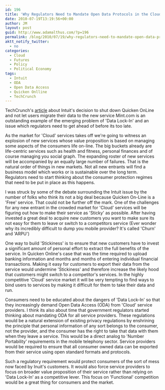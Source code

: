 ```yaml
---
id: 196
title: 'Why Regulators Need to Mandate Open Data Protocols in the Cloud'
date: 2010-07-19T13:19:56+00:00
author: JM
layout: post
guid: http://www.adamalthus.com/?p=196
permalink: /blog/2010/07/19/why-regulators-need-to-mandate-open-data-protocols-in-the-cloud/
aktt_notify_twitter:
  - no
categories:
  - Cloud
  - Futures
  - Policy
  - Political Economy
tags:
  - Intuit
  - ODA
  - Open Data Access
  - Quicken Onlline
  - TechCrunch
---
```

TechCrunch's <a title="TechCrunch" href="http://techcrunch.com/2010/07/19/quicken-online-users-saw-the-bait-took-the-switch-to-mint-com-and-are-left-with-nothing/" target="_blank">article</a> about Intuit's decision to shut down Quicken OnLine and not let users migrate their data to the new service Mint.com is an outstanding example of the emerging problem of 'Data Lock-In' and an issue which regulators need to get ahead of before its too late.

As the market for 'Cloud' services takes off we're going to witness an explosion of new services whose value proposition is based on managing some aspects of the consumers life on-line. The big buckets already are life-centric services such as health and fitness, personal finances and of course managing you social graph. The expanding roster of new services will be accompanied by an equally large number of failures. That is the natural order of things in new markets. Not all new entrants will find a business model which works or is sustainable over the long term. Regulators need to start thinking about the consumer protection regimes that need to be put in place as this happens.

I was struck by some of the debate surrounding the Intuit issue by the number of folks who think its not a big deal because Quicken On-Line is a 'Free' service. That could not be further off the mark. One of the challenges for any new entrant in the crowded market for 'Cloud' services will be figuring out how to make their service as 'Sticky' as possible. After having invested a great deal to acquire new customers you want to make sure its not easy for them to leave or switch to a competitors service (Ever wonder why its incredibly difficult to dump you mobile provider? It's called 'Churn' and 'ARPU')

One way to build 'Stickiness' is to ensure that new customers have to invest a significant amount of personal effort to extract the full benefits of the service. In Quicken Online's case that was the time required to upload banking information and months and months of entering individual financial transactions. Making it easy for customers to export their data from the service would undermine 'Stickiness' and therefore increase the likely hood that customers might switch to a competitor's services. In the highly competitive 'Cloud' service market it will be very tempting to find ways to bind users to services by making it difficult for them to take their data and run.

Consumers need to be educated about the dangers of 'Data Lock-In' so that they increasingly demand Open Data Access (ODA) from 'Cloud' service providers. I think its also about time that government regulators started thinking about mandating ODA for all service providers. These regulations would be a natural extension of existing privacy regulations by enshrining the principle that personal information of any sort belongs to the consumer, not the provider, and the consumer has the right to take that data with them when they leave a service. This would be a direct analog to 'Number Portability' requirements in the mobile telephony sector. Service providers would be required to ensure that all consumer owned data can be exported from their service using open standard formats and protocols.

Such a regulatory requirement would protect consumers of the sort of mess now faced by Inuit's customers. It would also force service providers to focus on broader value proposition of their service rather than relying on 'Data Lock-In' as a competitive lever. This focus on 'Functional' competition would be a great thing for consumers and the market.